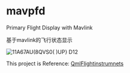# mavpfd

Primary Flight Display with Mavlink

基于mavlink的飞行状态显示

![11A67AU(8QVS0( )UP} D12](https://user-images.githubusercontent.com/5361334/166111421-0bdf7348-9e46-4836-b71d-35958508520e.png)



This project is Reference:
[QmlFlightinstrumnets](https://github.com/berkbavas/QmlFlightInstruments)
